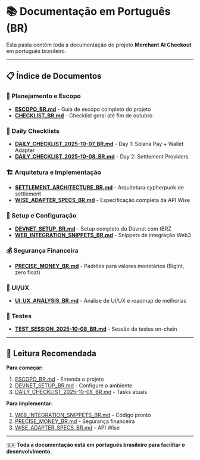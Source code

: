 # 📚 Documentação em Português (BR)

Esta pasta contém toda a documentação do projeto **Merchant AI Checkout** em português brasileiro.

---

## 📋 Índice de Documentos

### 🎯 Planejamento e Escopo
- **[ESCOPO_BR.md](./ESCOPO_BR.md)** - Guia de escopo completo do projeto
- **[CHECKLIST_BR.md](./CHECKLIST_BR.md)** - Checklist geral até fim de outubro

### 📅 Daily Checklists
- **[DAILY_CHECKLIST_2025-10-07_BR.md](./DAILY_CHECKLIST_2025-10-07_BR.md)** - Day 1: Solana Pay + Wallet Adapter
- **[DAILY_CHECKLIST_2025-10-08_BR.md](./DAILY_CHECKLIST_2025-10-08_BR.md)** - Day 2: Settlement Providers

### 🏗️ Arquitetura e Implementação
- **[SETTLEMENT_ARCHITECTURE_BR.md](./SETTLEMENT_ARCHITECTURE_BR.md)** - Arquitetura cypherpunk de settlement
- **[WISE_ADAPTER_SPECS_BR.md](./WISE_ADAPTER_SPECS_BR.md)** - Especificação completa da API Wise

### 🔧 Setup e Configuração
- **[DEVNET_SETUP_BR.md](./DEVNET_SETUP_BR.md)** - Setup completo do Devnet com tBRZ
- **[WEB_INTEGRATION_SNIPPETS_BR.md](./WEB_INTEGRATION_SNIPPETS_BR.md)** - Snippets de integração Web3

### 💰 Segurança Financeira
- **[PRECISE_MONEY_BR.md](./PRECISE_MONEY_BR.md)** - Padrões para valores monetários (BigInt, zero float)

### 🎨 UI/UX
- **[UI_UX_ANALYSIS_BR.md](./UI_UX_ANALYSIS_BR.md)** - Análise de UI/UX e roadmap de melhorias

### 🧪 Testes
- **[TEST_SESSION_2025-10-08_BR.md](./TEST_SESSION_2025-10-08_BR.md)** - Sessão de testes on-chain

---

## 📖 Leitura Recomendada

**Para começar:**
1. [ESCOPO_BR.md](./ESCOPO_BR.md) - Entenda o projeto
2. [DEVNET_SETUP_BR.md](./DEVNET_SETUP_BR.md) - Configure o ambiente
3. [DAILY_CHECKLIST_2025-10-08_BR.md](./DAILY_CHECKLIST_2025-10-08_BR.md) - Tasks atuais

**Para implementar:**
1. [WEB_INTEGRATION_SNIPPETS_BR.md](./WEB_INTEGRATION_SNIPPETS_BR.md) - Código pronto
2. [PRECISE_MONEY_BR.md](./PRECISE_MONEY_BR.md) - Segurança financeira
3. [WISE_ADAPTER_SPECS_BR.md](./WISE_ADAPTER_SPECS_BR.md) - API Wise

---

🇧🇷 **Toda a documentação está em português brasileiro para facilitar o desenvolvimento.**

